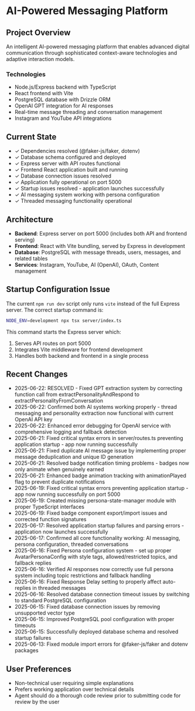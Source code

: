 # AI-Powered Messaging Platform

## Project Overview
An intelligent AI-powered messaging platform that enables advanced digital communication through sophisticated context-aware technologies and adaptive interaction models.

### Technologies
- Node.js/Express backend with TypeScript
- React frontend with Vite
- PostgreSQL database with Drizzle ORM
- OpenAI GPT integration for AI responses
- Real-time message threading and conversation management
- Instagram and YouTube API integrations

## Current State
- ✓ Dependencies resolved (@faker-js/faker, dotenv)
- ✓ Database schema configured and deployed
- ✓ Express server with API routes functional
- ✓ Frontend React application built and running
- ✓ Database connection issues resolved
- ✓ Application fully operational on port 5000
- ✓ Startup issues resolved - application launches successfully
- ✓ AI messaging system working with persona configuration
- ✓ Threaded messaging functionality operational

## Architecture
- **Backend**: Express server on port 5000 (includes both API and frontend serving)
- **Frontend**: React with Vite bundling, served by Express in development
- **Database**: PostgreSQL with message threads, users, messages, and related tables
- **Services**: Instagram, YouTube, AI (OpenAI), OAuth, Content management

## Startup Configuration Issue
The current `npm run dev` script only runs `vite` instead of the full Express server. The correct startup command is:
```bash
NODE_ENV=development npx tsx server/index.ts
```

This command starts the Express server which:
1. Serves API routes on port 5000
2. Integrates Vite middleware for frontend development
3. Handles both backend and frontend in a single process

## Recent Changes
- 2025-06-22: RESOLVED - Fixed GPT extraction system by correcting function call from extractPersonalityAndRespond to extractPersonalityFromConversation
- 2025-06-22: Confirmed both AI systems working properly - thread messaging and personality extraction now functional with current OpenAI API key
- 2025-06-22: Enhanced error debugging for OpenAI service with comprehensive logging and fallback detection
- 2025-06-21: Fixed critical syntax errors in server/routes.ts preventing application startup - app now running successfully
- 2025-06-21: Fixed duplicate AI message issue by implementing proper message deduplication and unique ID generation
- 2025-06-21: Resolved badge notification timing problems - badges now only animate when genuinely earned
- 2025-06-21: Enhanced badge animation tracking with animationPlayed flag to prevent duplicate notifications
- 2025-06-19: Fixed critical syntax errors preventing application startup - app now running successfully on port 5000
- 2025-06-19: Created missing persona-state-manager module with proper TypeScript interfaces
- 2025-06-19: Fixed badge component export/import issues and corrected function signatures
- 2025-06-17: Resolved application startup failures and parsing errors - application now launches successfully
- 2025-06-17: Confirmed all core functionality working: AI messaging, persona configuration, threaded conversations
- 2025-06-16: Fixed Persona configuration system - set up proper AvatarPersonaConfig with style tags, allowed/restricted topics, and fallback replies
- 2025-06-16: Verified AI responses now correctly use full persona system including topic restrictions and fallback handling
- 2025-06-16: Fixed Response Delay setting to properly affect auto-replies in threaded messages
- 2025-06-16: Resolved database connection timeout issues by switching to standard PostgreSQL configuration
- 2025-06-15: Fixed database connection issues by removing unsupported vector type
- 2025-06-15: Improved PostgreSQL pool configuration with proper timeouts
- 2025-06-15: Successfully deployed database schema and resolved startup failures
- 2025-06-13: Fixed module import errors for @faker-js/faker and dotenv packages

## User Preferences
- Non-technical user requiring simple explanations
- Prefers working application over technical details
- Agent should do a thorough code review prior to submitting code for review by the user